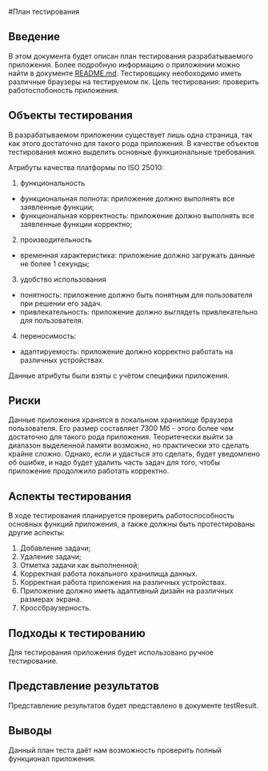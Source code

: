 #План тестирования

## Введение
В этом документа будет описан план тестирования разрабатываемого приложения. Более подробную информацию о приложении можно найти в документе [README.md](https://github.com/iromjkee/TODO-web-application/blob/master/README.md). 
Тестировщику необоходимо иметь различные браузеры на тестируемом пк. 
Цель тестирования: проверить работоспобоность приложения. 

## Объекты тестирования
В разрабатываемом приложении существует лишь одна страница, так как этого достаточно для такого рода приложения.
В качестве объектов тестирования можно выделить основные функциональные требования.

Атрибуты качества платформы по ISO 25010:
1. функциональность 
- функциональная полнота: приложение должно выполнять все заявленные функции;
- функциональная корректность: приложение должно выполнять все заявленные функции корректно;
2. производительность
- временная характеристика: приложение должно загружать данные не более 1 секунды;
3. удобство использования
- понятность: приложение должно быть понятным для пользователя при решении его задач.
- привлекательность: приложение должно выглядеть привлекательно для пользователя.
4. переносимость:
- адаптируемость: приложение должно корректно работать на различных устройствах.

Данные атрибуты были взяты с учётом специфики приложения.

## Риски
Данные приложения хранятся в локальном хранилище браузера пользователя. Его размер составляет 7300 Мб - этого более чем достаточно для такого рода приложения. Теоритечески выйти за диапазон выделенной памяти возможно, но практически это сделать крайне сложно. Однако, если и удасться это сделать, будет уведомлено об ошибке, и надо будет удалить часть задач для того, чтобы приложение продолжило работать корректно.

## Аспекты тестирования
В ходе тестирования планируется проверить работоспособность основных функций приложения, а также должны быть протестированы другие аспекты:
1. Добавление задачи;
2. Удаление задачи;
3. Отметка задачи как выполненной;
4. Корректная работа локального хранилища данных.
5. Корректная работа приложения на различных устройствах.
6. Приложение должно иметь адаптивный дизайн на различных размерах экрана.
7. Кроссбраузерность.

## Подходы к тестированию
Для тестирования приложения будет использовано ручное тестирование.

## Представление результатов
Представление результатов будет представлено в документе testResult.

## Выводы
Данный план теста даёт нам возможность проверить полный функционал приложения.

